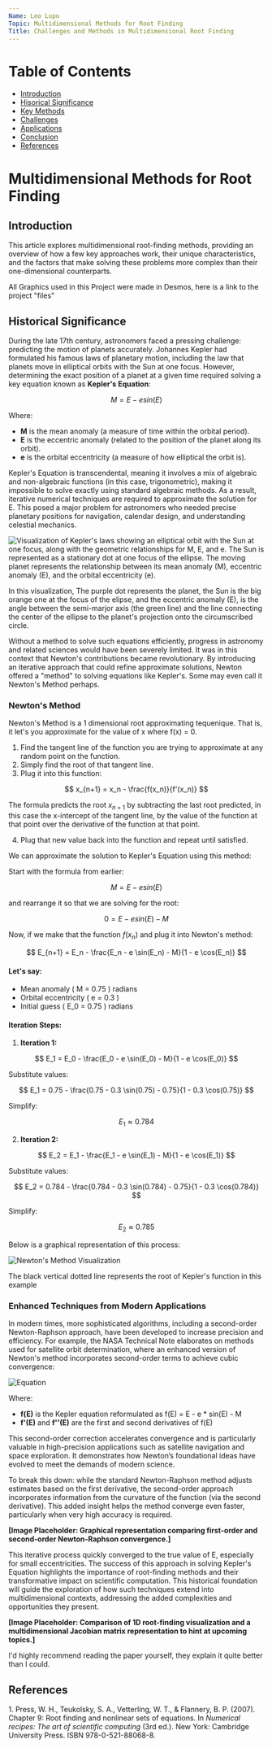 ```yaml
---
Name: Leo Lupo
Topic: Multidimensional Methods for Root Finding
Title: Challenges and Methods in Multidimensional Root Finding
---
```


# Table of Contents
- [Introduction](#introduction)
- [Hisorical Significance](#historical-significance)
- [Key Methods](#key-methods)
- [Challenges](#challenges)
- [Applications](#applications)
- [Conclusion](#conclusion)
- [References](#references)


# Multidimensional Methods for Root Finding

## Introduction

This article explores multidimensional root-finding methods, providing an overview of how a few key approaches work, their unique characteristics, and the factors that make solving these problems more complex than their one-dimensional counterparts.

All Graphics used in this Project were made in Desmos, here is a link to the project "files"

## Historical Significance

During the late 17th century, astronomers faced a pressing challenge: predicting the motion of planets accurately. Johannes Kepler had formulated his famous laws of planetary motion, including the law that planets move in elliptical orbits with the Sun at one focus. However, determining the exact position of a planet at a given time required solving a key equation known as **Kepler's Equation**:

$$
M = E - esin(E)
$$

Where:

- **M** is the mean anomaly (a measure of time within the orbital period).
- **E** is the eccentric anomaly (related to the position of the planet along its orbit).
- **e** is the orbital eccentricity (a measure of how elliptical the orbit is).

Kepler's Equation is transcendental, meaning it involves a mix of algebraic and non-algebraic functions (in this case, trigonometric), making it impossible to solve exactly using standard algebraic methods. As a result, iterative numerical techniques are required to approximate the solution for E. This posed a major problem for astronomers who needed precise planetary positions for navigation, calendar design, and understanding celestial mechanics.

![Visualization of Kepler's laws showing an elliptical orbit with the Sun at one focus, along with the geometric relationships for M, E, and e. The Sun is represented as a stationary dot at one focus of the ellipse. The moving planet represents the relationship between its mean anomaly (M), eccentric anomaly (E), and the orbital eccentricity (e).](images/kepler2.gif)

In this visualization, The purple dot represents the planet, the Sun is the big orange one at the focus of the elipse, and the eccentric anomaly (E), is the angle between the semi-marjor axis (the green line) and the line connecting the center of the ellipse to the planet's projection onto the circumscribed circle.

Without a method to solve such equations efficiently, progress in astronomy and related sciences would have been severely limited. It was in this context that Newton's contributions became revolutionary. By introducing an iterative approach that could refine approximate solutions, Newton offered a "method" to solving equations like Kepler's. Some may even call it Newton's Method perhaps.

### Newton's Method

Newton's Method is a 1 dimensional root approximating tequenique. That is, it let's you approximate for the value of x where f(x) = 0.

1. Find the tangent line of the function you are trying to approximate at any random point on the function.
2. Simply find the root of that tangent line.
3. Plug it into this function:

$$
x_{n+1} = x_n - \frac{f(x_n)}{f'(x_n)}
$$

The formula predicts the root $x_{n+1}$ by subtracting the last root predicted, in this case the x-intercept of the tangent line, by the value of the function at that point over the derivative of the function at that point.

4. Plug that new value back into the function and repeat until satisfied.

We can approximate the solution to Kepler's Equation using this method:

Start with the formula from earlier:

$$
M = E - esin(E)
$$

and rearrange it so that we are solving for the root:

$$
0 = E - esin(E) - M
$$

Now, if we make that the function $f(x_n)$ and plug it into Newton's method:

$$
E_{n+1} = E_n - \frac{E_n - e \sin(E_n) - M}{1 - e \cos(E_n)}
$$

#### Let's say:
- Mean anomaly \( M = 0.75 \) radians
- Orbital eccentricity \( e = 0.3 \)
- Initial guess \( E_0 = 0.75 \) radians

#### Iteration Steps:

1. **Iteration 1:**

$$
E_1 = E_0 - \frac{E_0 - e \sin(E_0) - M}{1 - e \cos(E_0)}
$$

   Substitute values:

   $$
   E_1 = 0.75 - \frac{0.75 - 0.3 \sin(0.75) - 0.75}{1 - 0.3 \cos(0.75)}
   $$

   Simplify:

   $$
   E_1 \approx 0.784
   $$

2. **Iteration 2:**

$$
   E_2 = E_1 - \frac{E_1 - e \sin(E_1) - M}{1 - e \cos(E_1)}
   $$

   Substitute values:

   $$
   E_2 = 0.784 - \frac{0.784 - 0.3 \sin(0.784) - 0.75}{1 - 0.3 \cos(0.784)}
   $$

   Simplify:

   $$
   E_2 \approx 0.785
   $$

Below is a graphical representation of this process:


![Newton's Method Visualization](images/newton1.gif)


The black vertical dotted line represents the root of Kepler's function in this example

### Enhanced Techniques from Modern Applications

In modern times, more sophisticated algorithms, including a second-order Newton-Raphson approach, have been developed to increase precision and efficiency. For example, the NASA Technical Note elaborates on methods used for satellite orbit determination, where an enhanced version of Newton's method incorporates second-order terms to achieve cubic convergence:

![Equation](https://latex.codecogs.com/gif.latex?E_{n%2B1}%20=%20E_n%20-%20\frac{f(E_n)}{f'(E_n)}%20-%20\frac{1}{2}%20\cdot%20\frac{f''(E_n)%20\cdot%20\left(\frac{f(E_n)}{f'(E_n)}\right)^2}{f'(E_n)})

Where:

- **f(E)** is the Kepler equation reformulated as f(E) = E - e \* sin(E) - M
- **f'(E)** and **f''(E)** are the first and second derivatives of f(E)

This second-order correction accelerates convergence and is particularly valuable in high-precision applications such as satellite navigation and space exploration. It demonstrates how Newton’s foundational ideas have evolved to meet the demands of modern science.

To break this down: while the standard Newton-Raphson method adjusts estimates based on the first derivative, the second-order approach incorporates information from the curvature of the function (via the second derivative). This added insight helps the method converge even faster, particularly when very high accuracy is required.

**[Image Placeholder: Graphical representation comparing first-order and second-order Newton-Raphson convergence.]**

This iterative process quickly converged to the true value of E, especially for small eccentricities. The success of this approach in solving Kepler's Equation highlights the importance of root-finding methods and their transformative impact on scientific computation. This historical foundation will guide the exploration of how such techniques extend into multidimensional contexts, addressing the added complexities and opportunities they present.

**[Image Placeholder: Comparison of 1D root-finding visualization and a multidimensional Jacobian matrix representation to hint at upcoming topics.]**

I'd highly recommend reading the paper yourself, they explain it quite better than I could.

## References

1.<a id="ref1"></a> Press, W. H., Teukolsky, S. A., Vetterling, W. T., & Flannery, B. P. (2007). Chapter 9: Root finding and nonlinear sets of equations. In *Numerical recipes: The art of scientific computing* (3rd ed.). New York: Cambridge University Press. ISBN 978-0-521-88068-8.
